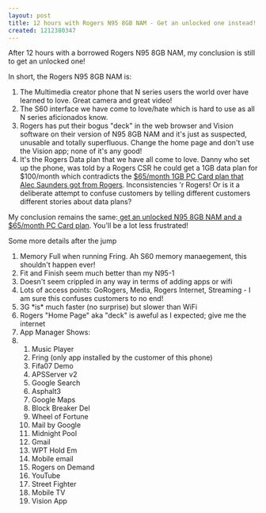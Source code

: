 ```yaml
---
layout: post
title: 12 hours with Rogers N95 8GB NAM - Get an unlocked one instead!
created: 1212380347
---
```

<p>After 12 hours with a borrowed Rogers N95 8GB NAM, my conclusion is still to get an unlocked one! </p><p>In short, the Rogers N95 8GB NAM is:</p> <ol>   <li>The Multimedia creator phone that N series users the world over have learned to love. Great camera and great video!</li>    <li>The S60 interface we have come to love/hate which is hard to use as all N series aficionados know.</li>    <li>Rogers has put their bogus &quot;deck&quot; in the web browser and Vision software on their version of N95 8GB NAM and it&#39;s just as suspected, unusable and totally superfluous. Change the home page and don&#39;t use the Vision app; none of it&#39;s any good!</li>    <li>It&#39;s the Rogers Data plan that we have all come to love. Danny who set up the phone, was told by a Rogers CSR he could get a 1GB data plan for $100/month which contradicts the <a href="http://saunderslog.com/2008/05/02/drinking-in-the-police-with-nokias-n95/">$65/month 1GB PC Card plan that Alec Saunders got from Rogers</a>. Inconsistencies &#39;r Rogers! Or is it a deliberate attempt to confuse customers by telling different customers different stories about data plans?</li>  </ol> <p>My conclusion remains the same:<a href="http://www.rolandtanglao.com/archives/2008/05/10/howard-chui-rogers-uses-deep-packet-inspection-data-plans-incredibly-limiting"> get an unlocked N95 8GB NAM and a $65/month PC Card plan</a>. You&#39;ll be a lot less frustrated!</p>   <p>Some more details after the jump</p> <!--break--> <ol>   <li>Memory Full when running Fring. Ah S60 memory manaegement, this shouldn&#39;t happen ever!</li>    <li>Fit and Finish seem much better than my N95-1</li>    <li>Doesn&#39;t seem crippled in any way in terms of adding apps or wifi</li>    <li>Lots of access points: GoRogers, Media, Rogers Internet, Streaming - I am sure this confuses customers to no end!</li>    <li>3G *is* much faster (no surprise) but slower than WiFi</li>    <li>Rogers &quot;Home Page&quot; aka &quot;deck&quot; is aweful as I expected; give me the internet</li>    <li>App Manager Shows:</li>    <li>     <ol>       <li>Music Player</li>        <li>Fring (only app installed by the customer of this phone)</li>        <li>Fifa07 Demo</li>        <li>APSServer v2</li>        <li>Google Search</li>        <li>Asphalt3</li>        <li>Google Maps</li>        <li>Block Breaker Del</li>        <li>Wheel of Fortune</li>        <li>Mail by Google</li>        <li>Midnight Pool</li>        <li>Gmail</li>        <li>WPT Hold Em</li>        <li>Mobile email</li>        <li>Rogers on Demand</li>        <li>YouTube</li>        <li>Street Fighter</li>        <li>Mobile TV</li>        <li>Vision App</li>     </ol>   </li> </ol> 
